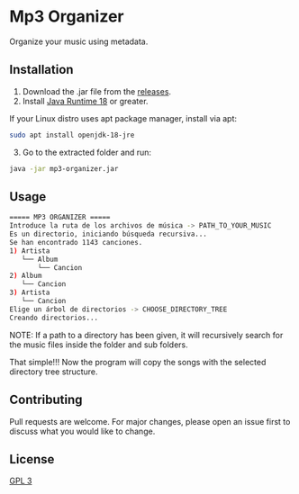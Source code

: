 # Mp3 Organizer

Organize your music using metadata.

## Installation

1) Download the .jar file from the [releases](https://github.com/VictoRPiles/mp3-organizer/releases).
2) Install [Java Runtime 18](https://jdk.java.net/18/) or greater.

If your Linux distro uses apt package manager, install via apt:

```bash
sudo apt install openjdk-18-jre
```

3) Go to the extracted folder and run:

```bash
java -jar mp3-organizer.jar
```

## Usage

```bash
===== MP3 ORGANIZER =====
Introduce la ruta de los archivos de música -> PATH_TO_YOUR_MUSIC
Es un directorio, iniciando búsqueda recursiva...
Se han encontrado 1143 canciones.
1) Artista
   └── Album
       └── Cancion
2) Album
   └── Cancion
3) Artista
   └── Cancion
Elige un árbol de directorios -> CHOOSE_DIRECTORY_TREE
Creando directorios...
```

NOTE: If a path to a directory has been given, it will recursively search for the music files inside the folder and
sub folders.

That simple!!! Now the program will copy the songs with the selected directory tree structure.

## Contributing

Pull requests are welcome. For major changes, please open an issue first to discuss what you would like to change.

## License

[GPL 3](https://www.gnu.org/licenses/gpl-3.0.html)
